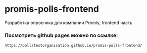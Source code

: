 # promis-polls-frontend
Разработка опросника для компании Promis, frontend часть

### Посмотреть github pages можно по ссылке:
```
https://pollstestorganisation.github.io/promis-polls-frontend/
```
